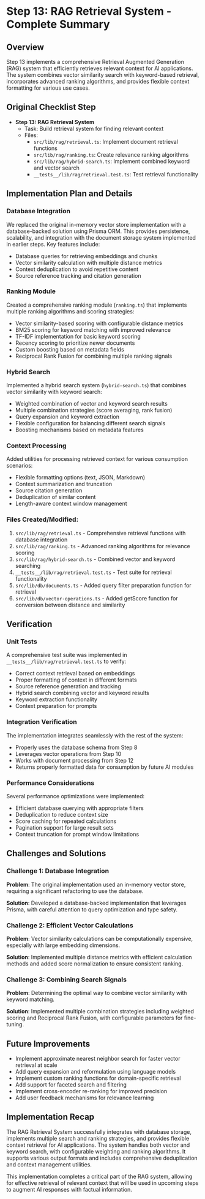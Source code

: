 # Step 13: RAG Retrieval System - Complete Summary

## Overview

Step 13 implements a comprehensive Retrieval Augmented Generation (RAG) system that efficiently retrieves relevant context for AI applications. The system combines vector similarity search with keyword-based retrieval, incorporates advanced ranking algorithms, and provides flexible context formatting for various use cases.

## Original Checklist Step

- **Step 13: RAG Retrieval System**
  - Task: Build retrieval system for finding relevant context
  - Files:
    - `src/lib/rag/retrieval.ts`: Implement document retrieval functions
    - `src/lib/rag/ranking.ts`: Create relevance ranking algorithms
    - `src/lib/rag/hybrid-search.ts`: Implement combined keyword and vector search
    - `__tests__/lib/rag/retrieval.test.ts`: Test retrieval functionality

## Implementation Plan and Details

### Database Integration

We replaced the original in-memory vector store implementation with a database-backed solution using Prisma ORM. This provides persistence, scalability, and integration with the document storage system implemented in earlier steps. Key features include:

- Database queries for retrieving embeddings and chunks
- Vector similarity calculation with multiple distance metrics
- Context deduplication to avoid repetitive content
- Source reference tracking and citation generation

### Ranking Module

Created a comprehensive ranking module (`ranking.ts`) that implements multiple ranking algorithms and scoring strategies:

- Vector similarity-based scoring with configurable distance metrics
- BM25 scoring for keyword matching with improved relevance
- TF-IDF implementation for basic keyword scoring
- Recency scoring to prioritize newer documents
- Custom boosting based on metadata fields
- Reciprocal Rank Fusion for combining multiple ranking signals

### Hybrid Search

Implemented a hybrid search system (`hybrid-search.ts`) that combines vector similarity with keyword search:

- Weighted combination of vector and keyword search results
- Multiple combination strategies (score averaging, rank fusion)
- Query expansion and keyword extraction
- Flexible configuration for balancing different search signals
- Boosting mechanisms based on metadata features

### Context Processing

Added utilities for processing retrieved context for various consumption scenarios:

- Flexible formatting options (text, JSON, Markdown)
- Context summarization and truncation
- Source citation generation
- Deduplication of similar content
- Length-aware context window management

### Files Created/Modified:

1. `src/lib/rag/retrieval.ts` - Comprehensive retrieval functions with database integration
2. `src/lib/rag/ranking.ts` - Advanced ranking algorithms for relevance scoring
3. `src/lib/rag/hybrid-search.ts` - Combined vector and keyword searching
4. `__tests__/lib/rag/retrieval.test.ts` - Test suite for retrieval functionality
5. `src/lib/db/documents.ts` - Added query filter preparation function for retrieval
6. `src/lib/db/vector-operations.ts` - Added getScore function for conversion between distance and similarity

## Verification

### Unit Tests

A comprehensive test suite was implemented in `__tests__/lib/rag/retrieval.test.ts` to verify:

- Correct context retrieval based on embeddings
- Proper formatting of context in different formats
- Source reference generation and tracking
- Hybrid search combining vector and keyword results
- Keyword extraction functionality
- Context preparation for prompts

### Integration Verification

The implementation integrates seamlessly with the rest of the system:

- Properly uses the database schema from Step 8
- Leverages vector operations from Step 10
- Works with document processing from Step 12
- Returns properly formatted data for consumption by future AI modules

### Performance Considerations

Several performance optimizations were implemented:

- Efficient database querying with appropriate filters
- Deduplication to reduce context size
- Score caching for repeated calculations
- Pagination support for large result sets
- Context truncation for prompt window limitations

## Challenges and Solutions

### Challenge 1: Database Integration

**Problem**: The original implementation used an in-memory vector store, requiring a significant refactoring to use the database.

**Solution**: Developed a database-backed implementation that leverages Prisma, with careful attention to query optimization and type safety.

### Challenge 2: Efficient Vector Calculations

**Problem**: Vector similarity calculations can be computationally expensive, especially with large embedding dimensions.

**Solution**: Implemented multiple distance metrics with efficient calculation methods and added score normalization to ensure consistent ranking.

### Challenge 3: Combining Search Signals

**Problem**: Determining the optimal way to combine vector similarity with keyword matching.

**Solution**: Implemented multiple combination strategies including weighted scoring and Reciprocal Rank Fusion, with configurable parameters for fine-tuning.

## Future Improvements

- Implement approximate nearest neighbor search for faster vector retrieval at scale
- Add query expansion and reformulation using language models
- Implement custom ranking functions for domain-specific retrieval
- Add support for faceted search and filtering
- Implement cross-encoder re-ranking for improved precision
- Add user feedback mechanisms for relevance learning

## Implementation Recap

The RAG Retrieval System successfully integrates with database storage, implements multiple search and ranking strategies, and provides flexible context retrieval for AI applications. The system handles both vector and keyword search, with configurable weighting and ranking algorithms. It supports various output formats and includes comprehensive deduplication and context management utilities.

This implementation completes a critical part of the RAG system, allowing for effective retrieval of relevant context that will be used in upcoming steps to augment AI responses with factual information.
